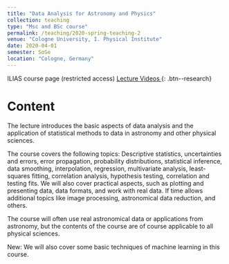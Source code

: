 ```yaml
---
title: "Data Analysis for Astronomy and Physics"
collection: teaching
type: "Msc and BSc course"
permalink: /teaching/2020-spring-teaching-2
venue: "Cologne University, I. Physical Institute"
date: 2020-04-01
semester: SoSe
location: "Cologne, Germany"
---
```


[<i class="fas fa-link"></i>](https://www.ilias.uni-koeln.de/ilias/goto_uk_crs_3182962.html) ILIAS course page (restricted access)
[Lecture Videos <i class="fab fa-youtube"></i>](https://www.youtube.com/playlist?list=PL39FzCVlEO_c7PAqV1bOgFuNn0HJ8jhYm){: .btn--research}



# Content
The lecture introduces the basic aspects of data analysis and the application of statistical methods to data in astronomy and other physical sciences.

The course covers the following topics:
Descriptive statistics, uncertainties and errors, error propagation, probability distributions, statistical inference, data smoothing, interpolation, regression, multivariate analysis, least-squares fitting, correlation analysis, hypothesis testing, correlation and testing fits. We will also cover practical aspects, such as plotting and presenting data, data formats, and work with real data. If time allows additional topics like image processing, astronomical data reduction, and others.

The course will often use real astronomical data or applications from astronomy, but the contents of the course are of course applicable to all physical sciences.

New: We will also cover some basic techniques of machine learning in this course.
